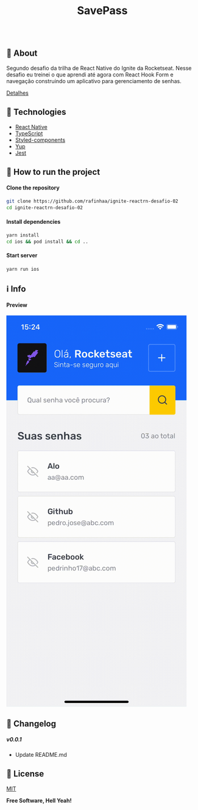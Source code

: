 <h4 align="center">
    <h1 align="center">
      SavePass
    </h1>
    <br><br>
</h4>

## 🔖 About
Segundo desafio da trilha de React Native do Ignite da Rocketseat. Nesse desafio eu treinei o que aprendi até agora com React Hook Form e navegação construindo um aplicativo para gerenciamento de senhas.

[Detalhes](docs/ABOUT.md)

## 🚀 Technologies
- [React Native](https://reactnative.dev/)
- [TypeScript](https://www.typescriptlang.org/pt/)
- [Styled-components](https://styled-components.com/)
- [Yup](https://github.com/jquense/yup)
- [Jest](https://jestjs.io/)

## 🏁 How to run the project
#### Clone the repository
```bash
git clone https://github.com/rafinhaa/ignite-reactrn-desafio-02
cd ignite-reactrn-desafio-02
```

#### Install dependencies
```bash
yarn install
cd ios && pod install && cd ..
```

#### Start server
```bash
yarn run ios
```

## ℹ️ Info
#### Preview
![Watch the video](docs/videos/demo.gif)

## 📄 Changelog
##### v0.0.1
- Update README.md

## 📝 License
[MIT](LICENSE.txt)

**Free Software, Hell Yeah!**

